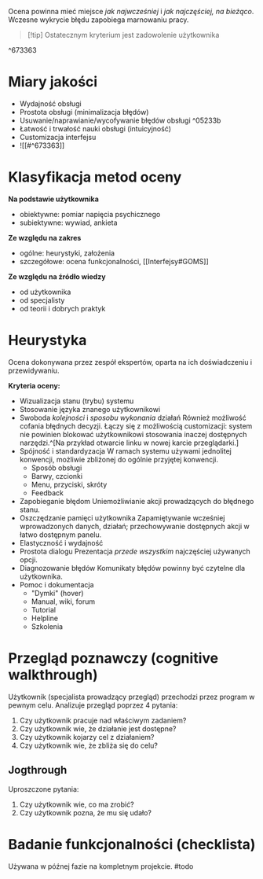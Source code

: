 Ocena powinna mieć miejsce *jak najwcześniej* i *jak najczęściej, na bieżąco*. Wczesne wykrycie błędu zapobiega marnowaniu pracy.

>[!tip] Ostatecznym kryterium jest zadowolenie użytkownika

^673363

# Miary jakości
- Wydajność obsługi
- Prostota obsługi (minimalizacja błędów)
- Usuwanie/naprawianie/wycofywanie błędów obsługi ^05233b
- Łatwość i trwałość nauki obsługi (intuicyjność)
- Customizacja interfejsu
- ![[#^673363]]
# Klasyfikacja metod oceny

**Na podstawie użytkownika**
- obiektywne: pomiar napięcia psychicznego
- subiektywne: wywiad, ankieta

**Ze względu na zakres**
- ogólne: heurystyki, założenia
- szczegółowe: ocena funkcjonalności, [[Interfejsy#GOMS]]

**Ze względu na źródło wiedzy**
- od użytkownika
- od specjalisty
- od teorii i dobrych praktyk

# Heurystyka
Ocena dokonywana przez zespół ekspertów, oparta na ich doświadczeniu i przewidywaniu.

**Kryteria oceny:**
- Wizualizacja stanu (trybu) systemu
- Stosowanie języka znanego użytkownikowi
- Swoboda *kolejności* i *sposobu wykonania* działań 
	Również możliwość cofania błędnych decyzji. Łączy się z możliwością customizacji: system nie powinien blokować użytkownikowi stosowania inaczej dostępnych narzędzi.^[Na przykład otwarcie linku w nowej karcie przeglądarki.]
- Spójność i standardyzacja
	W ramach systemu używami jednolitej konwencji, możliwie zbliżonej do ogólnie przyjętej konwencji.
	- Sposób obsługi
	- Barwy, czcionki
	- Menu, przyciski, skróty
	- Feedback
- Zapobieganie błędom
	Uniemożliwianie akcji prowadzących do błędnego stanu.
- Oszczędzanie pamięci użytkownika
	Zapamiętywanie wcześniej wprowadzonych danych, działań; przechowywanie dostępnych akcji w łatwo dostępnym panelu.
- Elastyczność i wydajność
- Prostota dialogu
	Prezentacja *przede wszystkim* najczęściej używanych opcji.
- Diagnozowanie błędów
	Komunikaty błędów powinny być czytelne dla użytkownika.
- Pomoc i dokumentacja
	- "Dymki" (hover)
	- Manual, wiki, forum
	- Tutorial
	- Helpline
	- Szkolenia

# Przegląd poznawczy (cognitive walkthrough)
Użytkownik (specjalista prowadzący przegląd) przechodzi przez program w pewnym celu. Analizuje przegląd poprzez 4 pytania:
1. Czy użytkownik pracuje nad właściwym zadaniem?
2. Czy użytkownik wie, że działanie jest dostępne?
3. Czy użytkownik kojarzy cel z działaniem?
4. Czy użytkownik wie, że zbliża się do celu?
## Jogthrough
Uproszczone pytania:
1. Czy użytkownik wie, co ma zrobić?
2. Czy użytkownik pozna, że mu się udało?

# Badanie funkcjonalności (checklista)
Używana w późnej fazie na kompletnym projekcie. #todo 